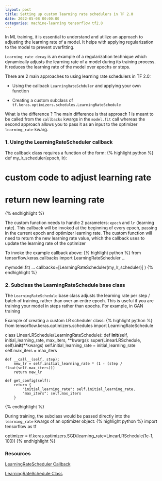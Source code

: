```yaml
---
layout: post
title: Setting up custom learning rate schedulers in TF 2.0
date: 2022-05-08 00:00:00
categories: machine-learning tensorflow tf2.0
---
```



In ML training, it is essential to understand and utilize an approach to adjusting the learning rate of a model. It helps with applying regularization to the model to prevent overfitting.

`Learning rate decay` is an example of a regularization technique which dynamically adjusts the learning rate of a model during its training process. It reduces the learning rate of the model over epochs or steps.

There are 2 main approaches to using learning rate schedulers in TF 2.0:

* Using the callback `LearningRateSchduler` and applying your own function

* Creating a custom subclass of `tf.keras.optimizers.schedules.LearningRateSchedule`

What is the difference ? The main difference is that approach 1 is meant to be called from the `callbacks` kwargs in the `model.fit` call whereas the second approach allows you to pass it as an input to the optimizer `learning_rate` kwarg. 


### 1. Using the LearningRateScheduler callback

The callback class requires a function of the form:
{% highlight python %}
def my_lr_scheduler(epoch, lr):
  # custom code to adjust learning rate

  # return new learning rate
{% endhighlight %}

The custom function needs to handle 2 parameters: `epoch` and `lr` (learning rate). This callback will be invoked at the beginning of every epoch, passing in the current epoch and optimizer learning rate. The custom function will need to return the new learning rate value, which the callback uses to update the learning rate of the optimizer

To invoke the example callback above:
{% highlight python %}
from tensorflow.keras.callbacks import LearningRateScheduler
...

mymodel.fit(
	...
	callbacks=[LearningRateScheduler(my_lr_scheduler)]
)
{% endhighlight %}


### 2. Subclass the LearningRateSchedule base class


The `LearningRateSchedule` base class adjusts the learning rate per step / batch of training, rather than over an entire epoch. This is useful if you are training your model in steps rather than epochs. For example, in GAN training

Example of creating a custom LR scheduler class:
{% highlight python %}
from tensorflow.keras.optimizers.schedules import LearningRateSchedule

class LinearLRSchedule(LearningRateSchedule):
    def __init__(self, initial_learning_rate, max_iters, **kwargs):
        super(LinearLRSchedule, self).__init__(**kwargs)
        self.initial_learning_rate = initial_learning_rate
        self.max_iters = max_iters

    def __call__(self, step):
        new_lr = self.initial_learning_rate * (1 - (step / float(self.max_iters)))
        return new_lr

    def get_config(self):
        return {
            "initial_learning_rate": self.initial_learning_rate,
            "max_iters": self.max_iters
        }
{% endhighlight %}

During training, the subclass would be passed directly into the `learning_rate` kwargs of an optimizer object:
{% highlight python %}
import tensorflow as tf

optimizer = tf.keras.optimizers.SGD(learning_rate=LinearLRSchedule(1e-1, 100))
{% endhighlight %}


### Resources
[LearningRateScheduler Callback](https://www.tensorflow.org/api_docs/python/tf/keras/callbacks/LearningRateScheduler)

[LearningRateSchedule Class](https://www.tensorflow.org/api_docs/python/tf/keras/optimizers/schedules/LearningRateSchedule)

